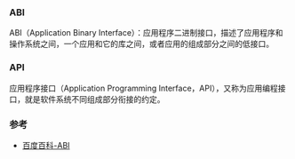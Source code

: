 ### ABI

ABI（Application Binary Interface）：应用程序二进制接口，描述了应用程序和操作系统之间，一个应用和它的库之间，或者应用的组成部分之间的低接口。

### API

应用程序接口（Application Programming Interface，API），又称为应用编程接口，就是软件系统不同组成部分衔接的约定。

### 参考

- [百度百科-ABI](https://baike.baidu.com/item/ABI/10912305)
